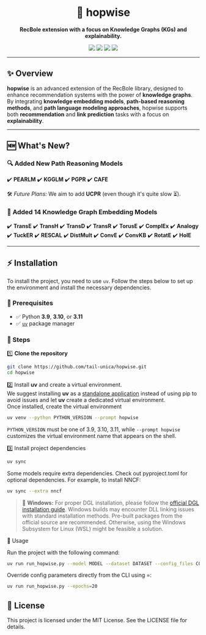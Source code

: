 <h1 align="center">🚀 hopwise</h1>

<p align="center">
  <b>RecBole extension with a focus on Knowledge Graphs (KGs) and explainability.</b>
</p>

<p align="center">
  <img src="https://img.shields.io/badge/Python-3.9%20|%203.10%20|%203.11-blue?style=flat-square&logo=python" />
  <img src="https://img.shields.io/github/license/tail-unica/hopwise?style=flat-square" />
  <img src="https://img.shields.io/github/repo-size/tail-unica/hopwise?style=flat-square" />
  <img src="https://img.shields.io/github/stars/tail-unica/hopwise?style=flat-square" />
</p>

---

## ✨ Overview

**hopwise** is an advanced extension of the RecBole library, designed to enhance recommendation systems with the power of **knowledge graphs**.
By integrating **knowledge embedding models**, **path-based reasoning methods**, and **path language modeling approaches**, hopwise supports both **recommendation** and **link prediction** tasks with a focus on **explainability**.

---

## 🆕 What's New?

### 🔍 **Added New Path Reasoning Models**
✔️ **PEARLM**
✔️ **KGGLM**
✔️ **PGPR**
✔️ **CAFE**

🛠️ _Future Plans:_ We aim to add **UCPR** (even though it's quite slow ⏳).

### 🧩 **Added 14 Knowledge Graph Embedding Models**
✔️ **TransE**
✔️ **TransH**
✔️ **TransD**
✔️ **TransR**
✔️ **TorusE**
✔️ **ComplEx**
✔️ **Analogy**
✔️ **TuckER**
✔️ **RESCAL**
✔️ **DistMult**
✔️ **ConvE**
✔️ **ConvKB**
✔️ **RotatE**
✔️ **HolE**

---

## ⚡ Installation

To install the project, you need to use `uv`. Follow the steps below to set up the environment and install the necessary dependencies.

### 🔹 Prerequisites
- ✅ Python **3.9**, **3.10**, or **3.11**
- ✅ [`uv`](https://github.com/astral-sh/uv) package manager

### 🔹 Steps

1️⃣ **Clone the repository**
```sh
git clone https://github.com/tail-unica/hopwise.git
cd hopwise
```
2️⃣ Install **uv** and create a virtual environment.<br>
We suggest installing **uv** as a [standalone application](https://docs.astral.sh/uv/getting-started/installation/#standalone-installer) instead of using pip to avoid issues and let **uv** create a dedicated virtual environment.<br>
Once installed, create the virtual environment
```sh
uv venv --python PYTHON_VERSION --prompt hopwise
```
`PYTHON_VERSION` must be one of 3.9, 3.10, 3.11, while `--prompt hopwise` customizes the virtual environment name that appears on the shell.

3️⃣ Install project dependencies
```sh
uv sync
```
Some models require extra dependencies.
Check out pyproject.toml for optional dependencies.
For example, to install NNCF:
```sh
uv sync --extra nncf
```

> 📢 **Windows:** For proper DGL installation, please follow the [official DGL installation guide](https://www.dgl.ai/pages/start.html). Windows builds may encounter DLL linking issues with standard installation methods. Pre-built packages from the official source are recommended. Otherwise, using the Windows Subsystem for Linux (WSL) might be feasible a solution.

🚀 Usage

Run the project with the following command:
```sh
uv run run_hopwise.py --model MODEL --dataset DATASET --config_files CONF_FILE_1.yaml CONF_FILE_2.yaml
```

Override config parameters directly from the CLI using =:
```sh
uv run run_hopwise.py --epochs=20
```

## 📜 License
This project is licensed under the MIT License. See the LICENSE file for details.
